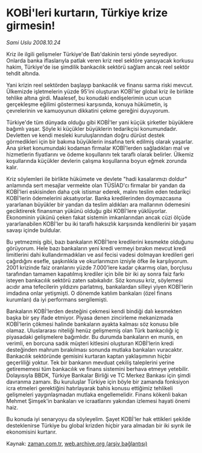 # KOBİ'leri kurtarın, Türkiye krize girmesin!

*Sami Uslu 2008.10.24*

<tr><td class="metin" colspan="2" style="padding-top: 20px; padding-left: 5px; padding-right: 10px;">Kriz ile ilgili gelişmeler Türkiye'de Batı'dakinin tersi yönde seyrediyor. Onlarda banka iflaslarıyla patlak veren kriz reel sektöre yansıyacak korkusu hakim, Türkiye'de ise şimdilik bankacılık sektörü sağlam ancak reel sektör tehdit altında.</td></tr><tr><td class="metin" colspan="2" style="padding-top: 20px; padding-left: 5px; padding-right: 10px;"><p>Yani krizin reel sektörden başlayıp bankacılık ve finansı sarma riski mevcut. Ülkemizde işletmelerin yüzde 95'ini oluşturan KOBİ'ler global kriz ile birlikte tehlike altına girdi. Maalesef, bu konudaki endişelerimin ucun ucun gerçekleşme eğilimi göstermesi karşısında, konuya hükümetin, iş çevrelerinin ve kamuoyunun dikkatini çekme gereğini duyuyorum.
<p>Türkiye'de tüm dünyada olduğu gibi KOBİ'ler yani küçük şirketler büyüklere bağımlı yaşar. Şöyle ki küçükler büyüklerin tedarikçisi konumundadır. Devletten ve kendi mesleki kuruluşlarından doğru dürüst destek görmedikleri için bir bakıma büyüklerin insafına terk edilmiş olarak yaşarlar. Ana şirket konumundaki kodaman firmalar KOBİ'lerden sağladıkları mal ve hizmetlerin fiyatlarını ve ödeme koşullarını tek taraflı olarak belirler. Ülkemiz koşullarında küçükler devlerin çalışma koşullarına boyun eğmek zorunda kalır. 
<p>Kriz söylemleri ile birlikte hükümete ve devlete "hadi kasalarımızı doldur" anlamında sert mesajlar vermekte olan TÜSİAD'cı firmalar bir yandan da KOBİ'leri eskisinden daha çok istismar ederek, malını teslim eden tedarikçi KOBİ'lerin ödemelerini aksatıyorlar. Banka kredilerinden doymazcasına yararlanan büyükler bir yandan da teslim aldıkları ara mallarının ödemesini geciktirerek finansman yükünü olduğu gibi KOBİ'lere yüklüyorlar. Ekonominin yükünü çeken fakat sistemin imkanlarından ancak cüzi ölçüde yararlanabilen KOBİ'ler bu iki taraflı haksızlık karşısında kendilerini bir yaşam savaşı içinde buldular.
<p>Bu yetmezmiş gibi, bazı bankaların KOBİ'lere kredilerini kesmekte olduğunu görüyorum. Hele bazı bankaların yeni kredi vermeyi bırakın mevcut kredi limitlerini dahi kullandırmadıkları ve asıl fecisi vadesi dolmayan kredileri geri çağırdığını esefle, şaşkınlıkla ve okurlarımızın izniyle öfke ile karşılıyorum. 2001 krizinde faiz oranlarını yüzde 7.000'lere kadar çıkarmış olan, borçlusu tarafından tamamen kapatılmış krediler için bile bir iki ay sonra faiz farkı isteyen bankacılık sektörü zaten sabıkalıdır. Söz konusu kriz, söylemesi acıdır ama tefecilerin yıldızını parlatmış, bankalardan silleyi yiyen KOBİ'lerin imdadına onlar yetişmişti. O dönemde katılım bankaları (özel finans kurumları) da iyi performans sergilemişti. 
<p>Bankaların KOBİ'lerden desteğini çekmesi kendi bindiği dalı kesmekten başka bir şey ifade etmiyor. Piyasa denen zincirleme mekanizmada KOBİ'lerin çökmesi halinde bankaların ayakta kalması söz konusu bile olamaz. Uluslararası niteliği henüz gelişmemiş olan Türk bankacılığı iç piyasadaki gelişmelere bağımlıdır. Bu durumda bankaların en munis, en verimli, en borcuna sadık müşteri kitlesini oluşturan KOBİ'lerin kredi desteğinden mahrum bırakılması sonunda mutlaka bankaları vuracaktır. Bankacılık sektöründe gemisini kurtaran kaptan yaklaşımının hiçbir geçerliliği yoktur. Tek bir bankanın mevduat çekiliş taleplerini yerine getirememesi tüm bankacılık ve finans sistemini berhava etmeye yetebilir. Dolayısıyla BBDK, Türkiye Bankalar Birliği ve TC Merkez Bankası için şimdi davranma zamanı. Bu kuruluşlar Türkiye için böyle bir zamanda fonksiyon icra etmeleri gerektiğini hatırlayarak bahis konusu ettiğimiz tehlikeli gelişmeleri yaygınlaşmadan mutlaka engellemelidir. Finans kökenli bakan Mehmet Şimşek'in bankaları ve icraatlarını yakından izlemesi hayati önemi haiz. 
<p>Bu konuda iyi senaryoyu da söyleyelim. Şayet KOBİ'ler hak ettikleri şekilde desteklenirse Türkiye bu global krizden hiçbir yara almadan bir iki sıyrık ile ekonomisini kurtarır. <br/></p></p></p></p></p></p></td></tr>

Kaynak: [zaman.com.tr](http://zaman.com.tr/yazar.do?yazino=752810), [web.archive.org (arşiv bağlantısı)](http://web.archive.org/web/20081024191808/http://www.zaman.com.tr:80/yazar.do?yazino=752810)
